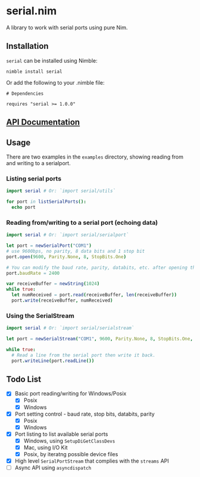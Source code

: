 # serial.nim

A library to work with serial ports using pure Nim.

## Installation

`serial` can be installed using Nimble:

```
nimble install serial
```

Or add the following to your .nimble file:

```
# Dependencies

requires "serial >= 1.0.0"
```

## [API Documentation](https://htmlpreview.github.io/?https://github.com/euantorano/serial.nim/blob/master/docs/serial.html)

## Usage

There are two examples in the `examples` directory, showing reading from and writing to a serialport.

### Listing serial ports

```nim
import serial # Or: `import serial/utils`

for port in listSerialPorts():
  echo port
```

### Reading from/writing to a serial port (echoing data)

```nim
import serial # Or: `import serial/serialport`

let port = newSerialPort("COM1")
# use 9600bps, no parity, 8 data bits and 1 stop bit
port.open(9600, Parity.None, 8, StopBits.One)

# You can modify the baud rate, parity, databits, etc. after opening the port
port.baudRate = 2400

var receiveBuffer = newString(1024)
while true:
  let numReceived = port.read(receiveBuffer, len(receiveBuffer))
  port.write(receiveBuffer, numReceived)
```

### Using the SerialStream

```nim
import serial # Or: `import serial/serialstream`

let port = newSerialStream("COM1", 9600, Parity.None, 8, StopBits.One, buffered=true)

while true:
  # Read a line from the serial port then write it back.
  port.writeLine(port.readLine())
```

## Todo List

- [X] Basic port reading/writing for Windows/Posix
    - [X] Posix
    - [X] Windows
- [X] Port setting control - baud rate, stop bits, databits, parity
    - [X] Posix
    - [X] Windows
- [X] Port listing to list available serial ports
    - [X] Windows, using `SetupDiGetClassDevs`
    - [X] Mac, using I/O Kit
    - [X] Posix, by iteratng possible device files
- [X] High level `SerialPortStream` that complies with the `streams` API
- [ ] Async API using `asyncdispatch`
